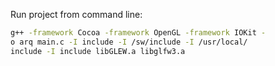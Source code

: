 Run project from command line:

```bash
g++ -framework Cocoa -framework OpenGL -framework IOKit -
o arq main.c -I include -I /sw/include -I /usr/local/
include -I include libGLEW.a libglfw3.a
```